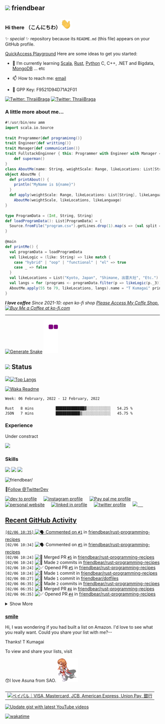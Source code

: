 ## <img src="https://img.icons8.com/color/48/000000/github--v3.png"/> friendbear 

### Hi there （こんにちわ）<img src="https://raw.githubusercontent.com/friendbear/friendbear/main/wave.gif" width="35px">


 ✨ _special_ ✨ repository because its `README.md` (this file) appears on your GitHub profile.

[QuickAccess Playground](https://wandbox.org/)
Here are some ideas to get you started:
<!--
- 🔭 I’m currently working on ...
-->
- 🌱 I’m currently learning [Scala](https://users.scala-lang.org/u/friendbear), [Rust](https://users.rust-lang.org/u/friendbear), [Python](https://pypi.org/user/friendbear) C, C++, .NET and Bigdata, [MongoDB](https://www.mongodb.com/community/forums/u/friendbear) ... etc

- 📫 How to reach me: [email](mailto:s8zmnonun@relay.firefox.com)
- 🔑 GPP Key: F9521D94D71A2F01

[![Twitter: ThraiiBraga](https://img.shields.io/twitter/follow/friendbear22?stype=social)](https://twitter.com/friendbear22)
[![Twitter: ThraiiBraga](https://img.shields.io/twitter/follow/bearsworld22?stype=social)](https://twitter.com/bearsworld22)
<!--
- 👯 I’m looking to collaborate on ...
- 🤔 I’m looking for help with ...
- 💬 Ask me about ...

- 😄 Pronouns: ...
- ⚡ Fun fact: ...

-->


### A little more about me...
```scala
#!/usr/bin/env amm
import scala.io.Source

trait Programmer{def programinng()}
trait Engineer{def writting()}
trait Manager{def communication()}
trait FullstackEnginner { this: Programmer with Engineer with Manager =>
    def superman()
}
class AboutMe(name: String, weightScale: Range, likeLocations: List[String], likeLanguages: List[String])
object AboutMe {
  def printAbout() {
    println("MyName is ${name}")
  }
  def apply(weightScale: Range, likeLocations: List[String], likeLanguages: List[String]): AboutMe =
    AboutMe(weightScale, likeLocations, likeLanguage)
}

type ProgramData = (Int, String, String)
def loadProgramData(): List[ProgramData] = {
  Source.fromFile("program.csv").getLines.drop(1).map(s => {val split = s.split(',');(split(0).toInt, split(1), split(2))}).toList
}

@main
def printMe() {
  val programData = loadProgramData
  val likeLogic = (like: String) => like match {
    case "hybrid" | "oop" | "functional" | "el" => true
    case _ => false
  }
  val likeLocations = List("Kyoto, Japan", "Shimane, 出雲大社", "Etc.")
  val langs = for (programs <- programData.filter(p => likeLogic(p._3)) yield programs._2
  AboutMe.apply(55 to 79, likeLocations, langs).name = "T Kumagai" printAbout
}
```
<em><b>I love coffee</b> Since 2021-10: open ko-fi shop <a href="https://ko-fi.com/friendbear">Please Access My Coffe Shop.</a>
<a href='https://ko-fi.com/B0B15N77Q' target='_blank'><img height='36' style='border:0px;height:36px;' src='https://cdn.ko-fi.com/cdn/kofi2.png?v=3' border='0' alt='Buy Me a Coffee at ko-fi.com' /></a>
</em>

---

[![Generate Snake](https://github.com/friendbear/friendbear/actions/workflows/cronjob-make-snake-picture.yml/badge.svg)](https://github.com/friendbear/friendbear/actions/workflows/cronjob-make-snake-picture.yml)
![snake gif](https://github.com/friendbear/friendbear/blob/output/github-contribution-grid-snake.gif)
## <img src="https://image.flaticon.com/icons/svg/3306/3306281.svg" width=18/> Status
<img src="https://github-readme-stats.vercel.app/api?username=friendbear&count_private=true&theme=dracula" width="450"/>[![Top Langs](https://github-readme-stats.vercel.app/api/top-langs/?username=friendbear&layout=compact&hide=javascript,html,jupyter&theme=dracula)](https://github.com/anuraghazra/github-readme-stats)


[![Waka Readme](https://github.com/friendbear/friendbear/actions/workflows/cronjob-wakatime-generater.yml/badge.svg)](https://github.com/friendbear/friendbear/actions/workflows/cronjob-wakatime-generater.yml)


<!--START_SECTION:waka-->
```text
Week: 06 February, 2022 - 12 February, 2022

Rust   8 mins          █████████████▓░░░░░░░░░░░   54.25 % 
JSON   7 mins          ███████████▒░░░░░░░░░░░░░   45.75 % 
```
<!--END_SECTION:waka-->

<!--
![GitHub stats](https://github-readme-stats.vercel.app/api?username=friendbear&show_icons=true)  


![GitHub Activity Graph](https://activity-graph.herokuapp.com/graph?username=friendbear)  

![GitHub streak stats](https://github-readme-streak-stats.herokuapp.com/?user=friendbear)  

[![instagram badge](https://img.shields.io/badge/instagram-inductor.kela-C42D81?style=flat-square&logo=instagram)](https://www.instagram.com/inductor.kela) [![blog badge](https://img.shields.io/badge/blog-blog.inductor.me-1f425f?style=flat-square)](https://blog.inductor.me) 
[![blog badge](https://img.shields.io/badge/speakerdeck-inductor-1f425f?style=flat-square)](https://speakerdeck.com/inductor)
-->

### Experience

Under constract

<img src="https://github-readme-linkedin-iwxercbpe-friendbear22.vercel.app/experience?username=friendbear" />

### Skills

![](https://img.shields.io/badge/-Docker-EEE.svg?logo=docker&style=flat) ![](https://img.shields.io/badge/-Amazon%20AWS-232F3E.svg?logo=amazon-aws&style=flat) ![](https://img.shields.io/badge/-Linux-6C6694.svg?logo=linux&style=flat) 

<p align="left"> <img src=https://komarev.com/ghpvc/?username=friendbear alt=friendbear/> </p>


🚀<a href="https://twitter.com/TwitterDev?ref_src=twsrc%5Etfw" class="twitter-follow-button" data-show-count="false">Follow @TwitterDev</a><script async src="https://platform.twitter.com/widgets.js" charset="utf-8"></script>

<p algin="right">
<a href="https://dev.to/friendbear"> 
<img src="https://d2fltix0v2e0sb.cloudfront.net/dev-badge.svg" alt="dev to profile" width="24px"/></a>
&emsp;
<a href= "https://instagram.com/friendbear22">
<img src="https://img.icons8.com/ios-glyphs/256/000000/instagram-new.svg" alt="instagram profile" width="28px"/></a>
&emsp;
<a href="https://www.paypal.com/paypalme/friendbear">
<img src="https://img.icons8.com/ios-glyphs/256/000000/paypal.png" alt="Pay pal me profile" width="28px"/></a> 
&emsp;
<a href="https://friendbear.github.io">
<img src="https://img.icons8.com/material/256/000000/globe--v1.png" alt="personal website" width="28px"/></a>
&emsp;
<a href="https://linkedin.com/in/friendbear">
<img src="https://img.icons8.com/ios-filled/256/000000/linkedin.svg" alt="linked in profile" width="26px"/></a>
&emsp;
<a href="https://twitter.com/friendbear22">
<img src="https://img.icons8.com/ios-filled/256/000000/twitter.svg" alt="twitter profile" width="26px"/></a>
&emsp;
<a href="https://stackoverflow.com/users/10924993/t-kumagai">
<img src="https://img.icons8.com/ios/32/000000/stackoverflow.png"/>
&emsp;


[email]: mailto:s8zmnonun@relay.firefox.com
[twitter]: https://twitter.com/friendbear22
[devdojo]: https://devdojo.com/friendbear
[dev.to]: https://dev.to/friendbear
[linkedin]: https://www.linkedin.com/in/friendbear
[stakoverflow]: https://stackoverflow.com/users/10924993/t-kumagai

## Recent GitHub Activity

<!--START_SECTION:activity-->
`[02/06 10:35]` <img alt="🗣" src="https://github.com/cheesits456/github-activity-readme/raw/master/icons/comment.png" align="top" height="18"> Commented on [`#1`](https://github.com//friendbear/rust-programming-recipes/issues/1 '[Section1]Handling All Kinds of Errors with Result and option') in [friendbear/rust-programming-recipes](https://github.com/friendbear/rust-programming-recipes)  
`[02/06 10:34]` <img alt="🗣" src="https://github.com/cheesits456/github-activity-readme/raw/master/icons/comment.png" align="top" height="18"> Commented on [`#5`](https://github.com//friendbear/rust-programming-recipes/issues/5 'Introducting the Failure Crate') in [friendbear/rust-programming-recipes](https://github.com/friendbear/rust-programming-recipes)  
`[02/06 10:24]` <img alt="🎉" src="https://github.com/cheesits456/github-activity-readme/raw/master/icons/merge.png" align="top" height="18"> Merged PR [`#5`](https://github.com//friendbear/rust-programming-recipes/pull/5 'Introducting the Failure Crate') in [friendbear/rust-programming-recipes](https://github.com/friendbear/rust-programming-recipes)  
`[02/06 10:24]` <img alt="📝" src="https://github.com/cheesits456/github-activity-readme/raw/master/icons/commit.png" align="top" height="18"> Made `2` commits in [friendbear/rust-programming-recipes](https://github.com/friendbear/rust-programming-recipes)  
`[02/06 10:24]` <img alt="✅" src="https://github.com/cheesits456/github-activity-readme/raw/master/icons/pr-open.png" align="top" height="18"> Opened PR [`#5`](https://github.com//friendbear/rust-programming-recipes/pull/5 'Introducting the Failure Crate') in [friendbear/rust-programming-recipes](https://github.com/friendbear/rust-programming-recipes)  
`[02/06 10:24]` <img alt="📝" src="https://github.com/cheesits456/github-activity-readme/raw/master/icons/commit.png" align="top" height="18"> Made `1` commit in [friendbear/rust-programming-recipes](https://github.com/friendbear/rust-programming-recipes)  
`[02/06 08:27]` <img alt="📝" src="https://github.com/cheesits456/github-activity-readme/raw/master/icons/commit.png" align="top" height="18"> Made `1` commit in [friendbear/dotfiles](https://github.com/friendbear/dotfiles)  
`[02/06 06:35]` <img alt="📝" src="https://github.com/cheesits456/github-activity-readme/raw/master/icons/commit.png" align="top" height="18"> Made `2` commits in [friendbear/rust-programming-recipes](https://github.com/friendbear/rust-programming-recipes)  
`[02/06 06:35]` <img alt="🎉" src="https://github.com/cheesits456/github-activity-readme/raw/master/icons/merge.png" align="top" height="18"> Merged PR [`#4`](https://github.com//friendbear/rust-programming-recipes/pull/4 'typo.') in [friendbear/rust-programming-recipes](https://github.com/friendbear/rust-programming-recipes)  
`[02/06 06:35]` <img alt="✅" src="https://github.com/cheesits456/github-activity-readme/raw/master/icons/pr-open.png" align="top" height="18"> Opened PR [`#4`](https://github.com//friendbear/rust-programming-recipes/pull/4 'typo.') in [friendbear/rust-programming-recipes](https://github.com/friendbear/rust-programming-recipes)  

<details><summary>Show More</summary>

`[02/06 06:31]` <img alt="📝" src="https://github.com/cheesits456/github-activity-readme/raw/master/icons/commit.png" align="top" height="18"> Made `1` commit in [friendbear/rust-programming-recipes](https://github.com/friendbear/rust-programming-recipes)  
`[01/31 00:12]` <img alt="⭐" src="https://github.com/cheesits456/github-activity-readme/raw/master/icons/star.png" align="top" height="18"> Starred [confluentinc/cp-demo](https://github.com/confluentinc/cp-demo)  
`[01/31 00:11]` <img alt="⭐" src="https://github.com/cheesits456/github-activity-readme/raw/master/icons/star.png" align="top" height="18"> Starred [confluentinc/kafka-streams-examples](https://github.com/confluentinc/kafka-streams-examples)  
`[01/31 00:11]` <img alt="⭐" src="https://github.com/cheesits456/github-activity-readme/raw/master/icons/star.png" align="top" height="18"> Starred [sayanarijit/xplr](https://github.com/sayanarijit/xplr)  
`[01/25 08:56]` <img alt="❗️" src="https://github.com/cheesits456/github-activity-readme/raw/master/icons/issue.png" align="top" height="18"> Opened issue `#173` in <span title="Private Repo">`🔒friendbear/pocket`</span>  
`[01/08 10:53]` <img alt="📝" src="https://github.com/cheesits456/github-activity-readme/raw/master/icons/commit.png" align="top" height="18"> Made `3` commits in [friendbear/rust-programming-recipes](https://github.com/friendbear/rust-programming-recipes)  
`[01/08 10:53]` <img alt="🎉" src="https://github.com/cheesits456/github-activity-readme/raw/master/icons/merge.png" align="top" height="18"> Merged PR [`#3`](https://github.com//friendbear/rust-programming-recipes/pull/3 'Develop') in [friendbear/rust-programming-recipes](https://github.com/friendbear/rust-programming-recipes)  
`[01/08 10:53]` <img alt="✅" src="https://github.com/cheesits456/github-activity-readme/raw/master/icons/pr-open.png" align="top" height="18"> Opened PR [`#3`](https://github.com//friendbear/rust-programming-recipes/pull/3 'Develop') in [friendbear/rust-programming-recipes](https://github.com/friendbear/rust-programming-recipes)  
`[01/08 10:52]` <img alt="📝" src="https://github.com/cheesits456/github-activity-readme/raw/master/icons/commit.png" align="top" height="18"> Made `6` commits in [friendbear/rust-programming-recipes](https://github.com/friendbear/rust-programming-recipes)  
`[01/06 06:29]` <img alt="🎉" src="https://github.com/cheesits456/github-activity-readme/raw/master/icons/merge.png" align="top" height="18"> Merged PR [`#2`](https://github.com//friendbear/rust-programming-recipes/pull/2 'Develop') in [friendbear/rust-programming-recipes](https://github.com/friendbear/rust-programming-recipes)  
`[01/06 06:29]` <img alt="✅" src="https://github.com/cheesits456/github-activity-readme/raw/master/icons/pr-open.png" align="top" height="18"> Opened PR [`#2`](https://github.com//friendbear/rust-programming-recipes/pull/2 'Develop') in [friendbear/rust-programming-recipes](https://github.com/friendbear/rust-programming-recipes)  
`[01/06 06:23]` <img alt="📝" src="https://github.com/cheesits456/github-activity-readme/raw/master/icons/commit.png" align="top" height="18"> Made `2` commits in [friendbear/rust-programming-recipes](https://github.com/friendbear/rust-programming-recipes)  
`[01/06 04:29]` <img alt="📂" src="https://github.com/cheesits456/github-activity-readme/raw/master/icons/create-branch.png" align="top" height="18"> Created branch [`develop`](https://github.com/friendbear/rust-programming-recipes/tree/develop) in [friendbear/rust-programming-recipes](https://github.com/friendbear/rust-programming-recipes)  
`[01/06 04:11]` <img alt="❗️" src="https://github.com/cheesits456/github-activity-readme/raw/master/icons/issue.png" align="top" height="18"> Opened issue [`#1`](https://github.com//friendbear/rust-programming-recipes/issues/1 '[Section1]Handling All Kinds of Errors with Result and zoption') in [friendbear/rust-programming-recipes](https://github.com/friendbear/rust-programming-recipes)  
`[01/06 04:04]` <img alt="📝" src="https://github.com/cheesits456/github-activity-readme/raw/master/icons/commit.png" align="top" height="18"> Made `3` commits in [friendbear/rust-programming-recipes](https://github.com/friendbear/rust-programming-recipes)  
`[01/03 02:49]` <img alt="⭐" src="https://github.com/cheesits456/github-activity-readme/raw/master/icons/star.png" align="top" height="18"> Starred [PacktPublishing/Rust-Programming-Recipies](https://github.com/PacktPublishing/Rust-Programming-Recipies)  
`[01/03 02:46]` <img alt="📂" src="https://github.com/cheesits456/github-activity-readme/raw/master/icons/create-branch.png" align="top" height="18"> Created branch [`main`](https://github.com/friendbear/rust-programming-recipes/tree/main) in [friendbear/rust-programming-recipes](https://github.com/friendbear/rust-programming-recipes)  
`[01/03 02:46]` <img alt="➕" src="https://github.com/cheesits456/github-activity-readme/raw/master/icons/create-repo.png" align="top" height="18"> Created repository [friendbear/rust-programming-recipes](https://github.com/friendbear/rust-programming-recipes)  
`[01/03 02:44]` <img alt="📂" src="https://github.com/cheesits456/github-activity-readme/raw/master/icons/create-branch.png" align="top" height="18"> Created branch [`main`](https://github.com/friendbear/rust-programming-recipes/tree/main) in [friendbear/rust-programming-recipes](https://github.com/friendbear/rust-programming-recipes)  
`[01/03 02:44]` <img alt="➕" src="https://github.com/cheesits456/github-activity-readme/raw/master/icons/create-repo.png" align="top" height="18"> Created repository [friendbear/rust-programming-recipes](https://github.com/friendbear/rust-programming-recipes)  
`[01/03 02:02]` <img alt="⭐" src="https://github.com/cheesits456/github-activity-readme/raw/master/icons/star.png" align="top" height="18"> Starred [rust-lang/rust](https://github.com/rust-lang/rust)  
`[12/28 00:59]` <img alt="⭐" src="https://github.com/cheesits456/github-activity-readme/raw/master/icons/star.png" align="top" height="18"> Starred [hyperium/hyper](https://github.com/hyperium/hyper)  
`[12/28 00:43]` <img alt="⭐" src="https://github.com/cheesits456/github-activity-readme/raw/master/icons/star.png" align="top" height="18"> Starred [rustdesk/rustdesk](https://github.com/rustdesk/rustdesk)  
`[12/28 00:37]` <img alt="⭐" src="https://github.com/cheesits456/github-activity-readme/raw/master/icons/star.png" align="top" height="18"> Starred [confluentinc/examples](https://github.com/confluentinc/examples)  
`[12/26 19:34]` <img alt="⭐" src="https://github.com/cheesits456/github-activity-readme/raw/master/icons/star.png" align="top" height="18"> Starred [rust-unofficial/awesome-rust](https://github.com/rust-unofficial/awesome-rust)  
`[12/25 03:13]` <img alt="⭐" src="https://github.com/cheesits456/github-activity-readme/raw/master/icons/star.png" align="top" height="18"> Starred [spinscale/elasticsearch-ingest-opennlp](https://github.com/spinscale/elasticsearch-ingest-opennlp)  
`[12/24 20:49]` <img alt="⭐" src="https://github.com/cheesits456/github-activity-readme/raw/master/icons/star.png" align="top" height="18"> Starred [sickcodes/Docker-OSX](https://github.com/sickcodes/Docker-OSX)  
`[12/24 20:19]` <img alt="⭐" src="https://github.com/cheesits456/github-activity-readme/raw/master/icons/star.png" align="top" height="18"> Starred [saitoha/libsixel](https://github.com/saitoha/libsixel)  
`[12/24 10:56]` <img alt="❗️" src="https://github.com/cheesits456/github-activity-readme/raw/master/icons/issue.png" align="top" height="18"> Opened issue `#172` in <span title="Private Repo">`🔒friendbear/pocket`</span>  
`[12/21 00:47]` <img alt="⭐" src="https://github.com/cheesits456/github-activity-readme/raw/master/icons/star.png" align="top" height="18"> Starred [spring-projects/spring-kafka](https://github.com/spring-projects/spring-kafka)  
`[12/19 07:56]` <img alt="❗️" src="https://github.com/cheesits456/github-activity-readme/raw/master/icons/issue.png" align="top" height="18"> Opened issue `#171` in <span title="Private Repo">`🔒friendbear/pocket`</span>  
`[12/17 22:52]` <img alt="📝" src="https://github.com/cheesits456/github-activity-readme/raw/master/icons/commit.png" align="top" height="18"> Made `1` commit in [friendbear/kafka-beginners](https://github.com/friendbear/kafka-beginners)  
`[12/17 05:58]` <img alt="⭐" src="https://github.com/cheesits456/github-activity-readme/raw/master/icons/star.png" align="top" height="18"> Starred [cantino/mcfly](https://github.com/cantino/mcfly)  
`[12/16 10:00]` <img alt="📝" src="https://github.com/cheesits456/github-activity-readme/raw/master/icons/commit.png" align="top" height="18"> Made `1` commit in [friendbear/auth-service](https://github.com/friendbear/auth-service)  
`[12/16 09:58]` <img alt="📂" src="https://github.com/cheesits456/github-activity-readme/raw/master/icons/create-branch.png" align="top" height="18"> Created branch [`diesel-discussions-2979`](https://github.com/friendbear/auth-service/tree/diesel-discussions-2979) in [friendbear/auth-service](https://github.com/friendbear/auth-service)  
`[12/16 05:31]` <img alt="📂" src="https://github.com/cheesits456/github-activity-readme/raw/master/icons/create-branch.png" align="top" height="18"> Created branch [`main`](https://github.com/friendbear/diesel-db-posts-sample/tree/main) in [friendbear/diesel-db-posts-sample](https://github.com/friendbear/diesel-db-posts-sample)  
`[12/16 05:31]` <img alt="➕" src="https://github.com/cheesits456/github-activity-readme/raw/master/icons/create-repo.png" align="top" height="18"> Created repository [friendbear/diesel-db-posts-sample](https://github.com/friendbear/diesel-db-posts-sample)  
`[12/16 05:27]` <img alt="📝" src="https://github.com/cheesits456/github-activity-readme/raw/master/icons/commit.png" align="top" height="18"> Made `1` commit in [friendbear/auth-service](https://github.com/friendbear/auth-service)  
`[12/16 01:04]` <img alt="⭐" src="https://github.com/cheesits456/github-activity-readme/raw/master/icons/star.png" align="top" height="18"> Starred [diesel-rs/diesel](https://github.com/diesel-rs/diesel)  
`[12/15 18:56]` <img alt="❗️" src="https://github.com/cheesits456/github-activity-readme/raw/master/icons/issue.png" align="top" height="18"> Opened issue `#170` in <span title="Private Repo">`🔒friendbear/pocket`</span>  
`[12/15 17:54]` <img alt="📝" src="https://github.com/cheesits456/github-activity-readme/raw/master/icons/commit.png" align="top" height="18"> Made `4` commits in [friendbear/auth-service](https://github.com/friendbear/auth-service)  
`[12/15 07:53]` <img alt="📂" src="https://github.com/cheesits456/github-activity-readme/raw/master/icons/create-branch.png" align="top" height="18"> Created branch [`main`](https://github.com/friendbear/auth-service/tree/main) in [friendbear/auth-service](https://github.com/friendbear/auth-service)  
`[12/15 07:49]` <img alt="➕" src="https://github.com/cheesits456/github-activity-readme/raw/master/icons/create-repo.png" align="top" height="18"> Created repository [friendbear/auth-service](https://github.com/friendbear/auth-service)  
`[12/15 07:40]` <img alt="📝" src="https://github.com/cheesits456/github-activity-readme/raw/master/icons/commit.png" align="top" height="18"> Made `1` commit in [friendbear/iriam-event](https://github.com/friendbear/iriam-event)  
`[12/14 22:09]` <img alt="📝" src="https://github.com/cheesits456/github-activity-readme/raw/master/icons/commit.png" align="top" height="18"> Made `1` commit in [friendbear/dotfiles](https://github.com/friendbear/dotfiles)  
`[12/14 00:56]` <img alt="❗️" src="https://github.com/cheesits456/github-activity-readme/raw/master/icons/issue.png" align="top" height="18"> Opened issue `#169` in <span title="Private Repo">`🔒friendbear/pocket`</span>  
`[12/13 13:49]` <img alt="📝" src="https://github.com/cheesits456/github-activity-readme/raw/master/icons/commit.png" align="top" height="18"> Made `3` commits in [friendbear/kafka-beginners](https://github.com/friendbear/kafka-beginners)  
`[12/10 10:56]` <img alt="❗️" src="https://github.com/cheesits456/github-activity-readme/raw/master/icons/issue.png" align="top" height="18"> Opened issue `#168` in <span title="Private Repo">`🔒friendbear/pocket`</span>  
`[12/09 11:19]` <img alt="🍴" src="https://github.com/cheesits456/github-activity-readme/raw/master/icons/fork.png" align="top" height="18"> Forked [TechnocratSid/elastic-twitter-canvas](https://github.com/TechnocratSid/elastic-twitter-canvas) to [friendbear/elastic-twitter-canvas](https://github.com/friendbear/elastic-twitter-canvas)  
`[12/08 13:56]` <img alt="❗️" src="https://github.com/cheesits456/github-activity-readme/raw/master/icons/issue.png" align="top" height="18"> Opened issue `#167` in <span title="Private Repo">`🔒friendbear/pocket`</span>  
`[12/08 11:38]` <img alt="⭐" src="https://github.com/cheesits456/github-activity-readme/raw/master/icons/star.png" align="top" height="18"> Starred [bitnami/bitnami-docker-kafka](https://github.com/bitnami/bitnami-docker-kafka)  
`[12/08 10:54]` <img alt="📝" src="https://github.com/cheesits456/github-activity-readme/raw/master/icons/commit.png" align="top" height="18"> Made `1` commit in [friendbear/iriam-event](https://github.com/friendbear/iriam-event)  
`[12/08 08:10]` <img alt="📝" src="https://github.com/cheesits456/github-activity-readme/raw/master/icons/commit.png" align="top" height="18"> Made `1` commit in [friendbear/kafka-beginners](https://github.com/friendbear/kafka-beginners)  
`[12/07 21:39]` <img alt="⭐" src="https://github.com/cheesits456/github-activity-readme/raw/master/icons/star.png" align="top" height="18"> Starred [orf/gping](https://github.com/orf/gping)  
`[12/06 19:56]` <img alt="❗️" src="https://github.com/cheesits456/github-activity-readme/raw/master/icons/issue.png" align="top" height="18"> Opened issue `#166` in <span title="Private Repo">`🔒friendbear/pocket`</span>  
`[12/06 13:52]` <img alt="📝" src="https://github.com/cheesits456/github-activity-readme/raw/master/icons/commit.png" align="top" height="18"> Made `1` commit in [friendbear/twitter-followers](https://github.com/friendbear/twitter-followers)  
`[12/06 13:51]` <img alt="📂" src="https://github.com/cheesits456/github-activity-readme/raw/master/icons/create-branch.png" align="top" height="18"> Created branch [`main`](https://github.com/friendbear/twitter-followers/tree/main) in [friendbear/twitter-followers](https://github.com/friendbear/twitter-followers)  
`[12/06 13:50]` <img alt="➕" src="https://github.com/cheesits456/github-activity-readme/raw/master/icons/create-repo.png" align="top" height="18"> Created repository [friendbear/twitter-followers](https://github.com/friendbear/twitter-followers)  
`[12/06 08:05]` <img alt="📝" src="https://github.com/cheesits456/github-activity-readme/raw/master/icons/commit.png" align="top" height="18"> Made `1` commit in [friendbear/kafka-beginners](https://github.com/friendbear/kafka-beginners)  
`[12/05 23:25]` <img alt="📝" src="https://github.com/cheesits456/github-activity-readme/raw/master/icons/commit.png" align="top" height="18"> Made `2` commits in [friendbear/dotfiles](https://github.com/friendbear/dotfiles)  
`[12/04 14:35]` <img alt="📝" src="https://github.com/cheesits456/github-activity-readme/raw/master/icons/commit.png" align="top" height="18"> Made `3` commits in [friendbear/kafka-beginners](https://github.com/friendbear/kafka-beginners)  
`[12/02 07:18]` <img alt="⭐" src="https://github.com/cheesits456/github-activity-readme/raw/master/icons/star.png" align="top" height="18"> Starred [TeXitoi/structopt](https://github.com/TeXitoi/structopt)  
`[12/02 07:10]` <img alt="📝" src="https://github.com/cheesits456/github-activity-readme/raw/master/icons/commit.png" align="top" height="18"> Made `1` commit in [friendbear/iriam-event](https://github.com/friendbear/iriam-event)  
`[12/01 23:22]` <img alt="📝" src="https://github.com/cheesits456/github-activity-readme/raw/master/icons/commit.png" align="top" height="18"> Made `1` commit in [friendbear/dotfiles](https://github.com/friendbear/dotfiles)  
`[12/01 05:53]` <img alt="⭐" src="https://github.com/cheesits456/github-activity-readme/raw/master/icons/star.png" align="top" height="18"> Starred [hackerb9/lsix](https://github.com/hackerb9/lsix)  
`[12/01 05:32]` <img alt="⭐" src="https://github.com/cheesits456/github-activity-readme/raw/master/icons/star.png" align="top" height="18"> Starred [daleroberts/itermplot](https://github.com/daleroberts/itermplot)  
`[11/28 07:56]` <img alt="❗️" src="https://github.com/cheesits456/github-activity-readme/raw/master/icons/issue.png" align="top" height="18"> Opened issue `#165` in <span title="Private Repo">`🔒friendbear/pocket`</span>  
`[11/28 02:54]` <img alt="⭐" src="https://github.com/cheesits456/github-activity-readme/raw/master/icons/star.png" align="top" height="18"> Starred [neovide/neovide](https://github.com/neovide/neovide)  
`[11/27 19:12]` <img alt="📝" src="https://github.com/cheesits456/github-activity-readme/raw/master/icons/commit.png" align="top" height="18"> Made `1` commit in [friendbear/dotfiles](https://github.com/friendbear/dotfiles)  
`[11/27 14:43]` <img alt="⭐" src="https://github.com/cheesits456/github-activity-readme/raw/master/icons/star.png" align="top" height="18"> Starred [tesaguri/twitter-stream-rs](https://github.com/tesaguri/twitter-stream-rs)  
`[11/27 14:35]` <img alt="⭐" src="https://github.com/cheesits456/github-activity-readme/raw/master/icons/star.png" align="top" height="18"> Starred [egg-mode-rs/egg-mode](https://github.com/egg-mode-rs/egg-mode)  
`[11/27 09:09]` <img alt="📝" src="https://github.com/cheesits456/github-activity-readme/raw/master/icons/commit.png" align="top" height="18"> Made `4` commits in [friendbear/iriam-event](https://github.com/friendbear/iriam-event)  
`[11/26 07:39]` <img alt="📂" src="https://github.com/cheesits456/github-activity-readme/raw/master/icons/create-branch.png" align="top" height="18"> Created branch [`main`](https://github.com/friendbear/iriam-event/tree/main) in [friendbear/iriam-event](https://github.com/friendbear/iriam-event)  
`[11/26 07:39]` <img alt="➕" src="https://github.com/cheesits456/github-activity-readme/raw/master/icons/create-repo.png" align="top" height="18"> Created repository [friendbear/iriam-event](https://github.com/friendbear/iriam-event)  
`[11/26 06:25]` <img alt="📝" src="https://github.com/cheesits456/github-activity-readme/raw/master/icons/commit.png" align="top" height="18"> Made `3` commits in [friendbear/mongo-karin](https://github.com/friendbear/mongo-karin)  
`[11/25 05:00]` <img alt="📂" src="https://github.com/cheesits456/github-activity-readme/raw/master/icons/create-branch.png" align="top" height="18"> Created branch [`main`](https://github.com/friendbear/mongo-karin/tree/main) in [friendbear/mongo-karin](https://github.com/friendbear/mongo-karin)  
`[11/25 04:59]` <img alt="➕" src="https://github.com/cheesits456/github-activity-readme/raw/master/icons/create-repo.png" align="top" height="18"> Created repository [friendbear/mongo-karin](https://github.com/friendbear/mongo-karin)  
`[11/25 04:54]` <img alt="📂" src="https://github.com/cheesits456/github-activity-readme/raw/master/icons/create-branch.png" align="top" height="18"> Created branch [`main`](https://github.com/friendbear/mongo-karin-/tree/main) in [friendbear/mongo-karin-](https://github.com/friendbear/mongo-karin-)  
`[11/25 04:54]` <img alt="➕" src="https://github.com/cheesits456/github-activity-readme/raw/master/icons/create-repo.png" align="top" height="18"> Created repository [friendbear/mongo-karin-](https://github.com/friendbear/mongo-karin-)  
`[11/25 02:56]` <img alt="❗️" src="https://github.com/cheesits456/github-activity-readme/raw/master/icons/issue.png" align="top" height="18"> Opened issue `#164` in <span title="Private Repo">`🔒friendbear/pocket`</span>  
`[11/25 02:56]` <img alt="❗️" src="https://github.com/cheesits456/github-activity-readme/raw/master/icons/issue.png" align="top" height="18"> Opened issue `#163` in <span title="Private Repo">`🔒friendbear/pocket`</span>  
`[11/23 20:10]` <img alt="⭐" src="https://github.com/cheesits456/github-activity-readme/raw/master/icons/star.png" align="top" height="18"> Starred [rastapasta/mapscii](https://github.com/rastapasta/mapscii)  
`[11/23 18:56]` <img alt="❗️" src="https://github.com/cheesits456/github-activity-readme/raw/master/icons/issue.png" align="top" height="18"> Opened issue `#162` in <span title="Private Repo">`🔒friendbear/pocket`</span>  
`[11/22 05:34]` <img alt="📝" src="https://github.com/cheesits456/github-activity-readme/raw/master/icons/commit.png" align="top" height="18"> Made `2` commits in [friendbear/python-begginer](https://github.com/friendbear/python-begginer)  
`[11/20 09:56]` <img alt="❗️" src="https://github.com/cheesits456/github-activity-readme/raw/master/icons/issue.png" align="top" height="18"> Opened issue `#161` in <span title="Private Repo">`🔒friendbear/pocket`</span>  
`[11/20 05:54]` <img alt="📝" src="https://github.com/cheesits456/github-activity-readme/raw/master/icons/commit.png" align="top" height="18"> Made `1` commit in [friendbear/karin-alexa-project](https://github.com/friendbear/karin-alexa-project)  
`[11/18 09:26]` <img alt="⭐" src="https://github.com/cheesits456/github-activity-readme/raw/master/icons/star.png" align="top" height="18"> Starred [twitter/hbc](https://github.com/twitter/hbc)  
`[11/18 05:44]` <img alt="📂" src="https://github.com/cheesits456/github-activity-readme/raw/master/icons/create-branch.png" align="top" height="18"> Created branch [`main`](https://github.com/friendbear/kafka-beginners/tree/main) in [friendbear/kafka-beginners](https://github.com/friendbear/kafka-beginners)  
`[11/18 05:42]` <img alt="➕" src="https://github.com/cheesits456/github-activity-readme/raw/master/icons/create-repo.png" align="top" height="18"> Created repository [friendbear/kafka-beginners](https://github.com/friendbear/kafka-beginners)  
`[11/18 01:17]` <img alt="📝" src="https://github.com/cheesits456/github-activity-readme/raw/master/icons/commit.png" align="top" height="18"> Made `1` commit in [friendbear/kafka-beginners-course](https://github.com/friendbear/kafka-beginners-course)  
`[11/15 17:57]` <img alt="❗️" src="https://github.com/cheesits456/github-activity-readme/raw/master/icons/issue.png" align="top" height="18"> Opened issue `#160` in <span title="Private Repo">`🔒friendbear/pocket`</span>  
`[11/14 18:15]` <img alt="📝" src="https://github.com/cheesits456/github-activity-readme/raw/master/icons/commit.png" align="top" height="18"> Made `2` commits in [friendbear/karin-alexa-project](https://github.com/friendbear/karin-alexa-project)  
`[11/14 18:15]` <img alt="🎉" src="https://github.com/cheesits456/github-activity-readme/raw/master/icons/merge.png" align="top" height="18"> Merged PR [`#3`](https://github.com//friendbear/karin-alexa-project/pull/3 'Bump flask from 0.12.1 to 1.0') in [friendbear/karin-alexa-project](https://github.com/friendbear/karin-alexa-project)  
`[11/14 18:15]` <img alt="📝" src="https://github.com/cheesits456/github-activity-readme/raw/master/icons/commit.png" align="top" height="18"> Made `2` commits in [friendbear/karin-alexa-project](https://github.com/friendbear/karin-alexa-project)  
`[11/14 18:15]` <img alt="🎉" src="https://github.com/cheesits456/github-activity-readme/raw/master/icons/merge.png" align="top" height="18"> Merged PR [`#2`](https://github.com//friendbear/karin-alexa-project/pull/2 'Bump pyyaml from 3.12 to 5.4') in [friendbear/karin-alexa-project](https://github.com/friendbear/karin-alexa-project)  
`[11/14 18:14]` <img alt="📝" src="https://github.com/cheesits456/github-activity-readme/raw/master/icons/commit.png" align="top" height="18"> Made `2` commits in [friendbear/karin-alexa-project](https://github.com/friendbear/karin-alexa-project)  
`[11/14 18:14]` <img alt="🎉" src="https://github.com/cheesits456/github-activity-readme/raw/master/icons/merge.png" align="top" height="18"> Merged PR [`#1`](https://github.com//friendbear/karin-alexa-project/pull/1 'Bump pyopenssl from 17.0.0 to 17.5.0') in [friendbear/karin-alexa-project](https://github.com/friendbear/karin-alexa-project)  
`[11/14 16:58]` <img alt="📝" src="https://github.com/cheesits456/github-activity-readme/raw/master/icons/commit.png" align="top" height="18"> Made `2` commits in [friendbear/karin-alexa-project](https://github.com/friendbear/karin-alexa-project)  
`[11/14 12:34]` <img alt="⭐" src="https://github.com/cheesits456/github-activity-readme/raw/master/icons/star.png" align="top" height="18"> Starred [johnwheeler/flask-ask](https://github.com/johnwheeler/flask-ask)  
`[11/14 09:19]` <img alt="⭐" src="https://github.com/cheesits456/github-activity-readme/raw/master/icons/star.png" align="top" height="18"> Starred [elastic/kibana](https://github.com/elastic/kibana)  
`[11/14 06:43]` <img alt="📂" src="https://github.com/cheesits456/github-activity-readme/raw/master/icons/create-branch.png" align="top" height="18"> Created branch [`main`](https://github.com/friendbear/karin-alexa-project/tree/main) in [friendbear/karin-alexa-project](https://github.com/friendbear/karin-alexa-project)  
`[11/14 06:33]` <img alt="➕" src="https://github.com/cheesits456/github-activity-readme/raw/master/icons/create-repo.png" align="top" height="18"> Created repository [friendbear/karin-alexa-project](https://github.com/friendbear/karin-alexa-project)  
`[11/13 19:56]` <img alt="❗️" src="https://github.com/cheesits456/github-activity-readme/raw/master/icons/issue.png" align="top" height="18"> Opened issue `#159` in <span title="Private Repo">`🔒friendbear/pocket`</span>  
`[11/13 19:56]` <img alt="❗️" src="https://github.com/cheesits456/github-activity-readme/raw/master/icons/issue.png" align="top" height="18"> Opened issue `#158` in <span title="Private Repo">`🔒friendbear/pocket`</span>  
`[11/13 12:21]` <img alt="📝" src="https://github.com/cheesits456/github-activity-readme/raw/master/icons/commit.png" align="top" height="18"> Made `1` commit in [friendbear/kafka-beginners-course](https://github.com/friendbear/kafka-beginners-course)  
`[11/13 09:50]` <img alt="⭐" src="https://github.com/cheesits456/github-activity-readme/raw/master/icons/star.png" align="top" height="18"> Starred [prometheus/node_exporter](https://github.com/prometheus/node_exporter)  

</details>
<!--END_SECTION:activity-->

<!--END-SECTION:activity-->

### [smile](https://smile.amazon.com/hz/wishlist/ls/ref_=wl_list_url_friends_message>>)

Hi, I was wondering if you had built a list on Amazon. I'd love to see what you really want. Could you share your list with me?--

Thanks!
T Kumagai

To view and share your lists, visit 

<p align="left">

<!--
[![ko-fi](https://ko-fi.com/img/githubbutton_sm.svg)](https://ko-fi.com/B0B15N77Q)
-->
</p>

😙I love Asuna from SAO. ![asna](asuna.gif)

<!-- PayPal Logo --><table border="0" cellpadding="10" cellspacing="0" align="left"><tr><td align="center"><a href="#" onclick="javascript:window.open('https://www.paypal.com/jp/webapps/mpp/logo/about','olcwhatispaypal','toolbar=no, location=no, directories=no, status=no, menubar=no, scrollbars=yes, resizable=yes, width=900, height=700');"><img src="https://www.paypalobjects.com/digitalassets/c/website/marketing/apac/jp/developer/319x110_a.png" border="0" alt="ペイパル｜VISA, Mastercard, JCB, American Express, Union Pay, 銀行"></a></td></tr></table><!-- PayPal Logo -->

[![Update gist with latest YouTube videos](https://github.com/friendbear/youtube-box/actions/workflows/main.yml/badge.svg)](https://github.com/friendbear/youtube-box/actions/workflows/main.yml)

[![wakatime](https://wakatime.com/badge/user/c9dffbdd-c073-4c7d-a529-e105c09c8423/project/2860db9f-388b-400c-95ab-51b00dbf7a82.svg)](https://wakatime.com/badge/user/c9dffbdd-c073-4c7d-a529-e105c09c8423/project/2860db9f-388b-400c-95ab-51b00dbf7a82)
